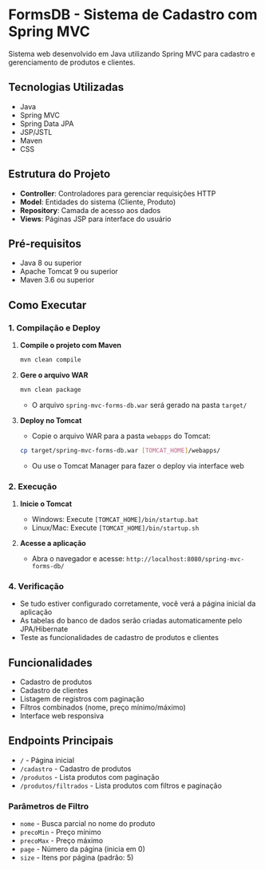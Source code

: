 # FormsDB - Sistema de Cadastro com Spring MVC

Sistema web desenvolvido em Java utilizando Spring MVC para cadastro e gerenciamento de produtos e clientes.

## Tecnologias Utilizadas

- Java
- Spring MVC
- Spring Data JPA
- JSP/JSTL
- Maven
- CSS

## Estrutura do Projeto

- **Controller**: Controladores para gerenciar requisições HTTP
- **Model**: Entidades do sistema (Cliente, Produto)
- **Repository**: Camada de acesso aos dados
- **Views**: Páginas JSP para interface do usuário

## Pré-requisitos

- Java 8 ou superior
- Apache Tomcat 9 ou superior
- Maven 3.6 ou superior

## Como Executar

### 1. Compilação e Deploy

1. **Compile o projeto com Maven**
   ```bash
   mvn clean compile
   ```

2. **Gere o arquivo WAR**
   ```bash
   mvn clean package
   ```
   - O arquivo `spring-mvc-forms-db.war` será gerado na pasta `target/`

3. **Deploy no Tomcat**
   - Copie o arquivo WAR para a pasta `webapps` do Tomcat:
   ```bash
   cp target/spring-mvc-forms-db.war [TOMCAT_HOME]/webapps/
   ```
   - Ou use o Tomcat Manager para fazer o deploy via interface web

### 2. Execução

1. **Inicie o Tomcat**
   - Windows: Execute `[TOMCAT_HOME]/bin/startup.bat`
   - Linux/Mac: Execute `[TOMCAT_HOME]/bin/startup.sh`

2. **Acesse a aplicação**
   - Abra o navegador e acesse: `http://localhost:8080/spring-mvc-forms-db/`

### 4. Verificação

- Se tudo estiver configurado corretamente, você verá a página inicial da aplicação
- As tabelas do banco de dados serão criadas automaticamente pelo JPA/Hibernate
- Teste as funcionalidades de cadastro de produtos e clientes

## Funcionalidades

- Cadastro de produtos
- Cadastro de clientes
- Listagem de registros com paginação
- Filtros combinados (nome, preço mínimo/máximo)
- Interface web responsiva

## Endpoints Principais

- `/` - Página inicial
- `/cadastro` - Cadastro de produtos
- `/produtos` - Lista produtos com paginação
- `/produtos/filtrados` - Lista produtos com filtros e paginação

### Parâmetros de Filtro

- `nome` - Busca parcial no nome do produto
- `precoMin` - Preço mínimo
- `precoMax` - Preço máximo
- `page` - Número da página (inicia em 0)
- `size` - Itens por página (padrão: 5)